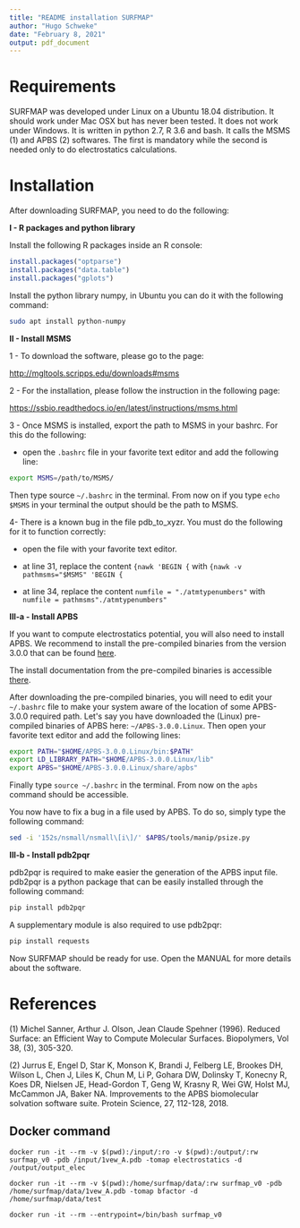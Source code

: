 ```yaml
---
title: "README installation SURFMAP"
author: "Hugo Schweke"
date: "February 8, 2021"
output: pdf_document
---
```


# Requirements

SURFMAP was developed under Linux on a Ubuntu 18.04 distribution. It should work under Mac OSX but has never been tested. It does not work under Windows.
It is written in python 2.7, R 3.6 and bash. It calls the MSMS (1) and APBS (2) softwares. The first is mandatory while the second is needed only to do electrostatics calculations.



# Installation
After downloading SURFMAP, you need to do the following:


**I - R packages and python library**

Install the following R packages inside an R console:

```R
install.packages("optparse")
install.packages("data.table")
install.packages("gplots")
```

Install the python library numpy, in Ubuntu you can do it with the following command:

```bash
sudo apt install python-numpy
```

**II - Install MSMS**

1 - To download the software, please go to the page:

http://mgltools.scripps.edu/downloads#msms

2 - For the installation, please follow the instruction in the following page:

https://ssbio.readthedocs.io/en/latest/instructions/msms.html

3 - Once MSMS is installed, export the path to MSMS in your bashrc. For this do the following:

- open the `.bashrc` file in your favorite text editor and add the following line:

```bash
export MSMS=/path/to/MSMS/
```

Then type source `~/.bashrc` in the terminal. From now on if you type `echo $MSMS` in your terminal the output should be the path to MSMS.

4- There is a known bug in the file pdb_to_xyzr. You must do the following for it to function correctly:

- open the file with your favorite text editor.

- at line 31, replace the content `{nawk 'BEGIN {` with `{nawk -v pathmsms="$MSMS" 'BEGIN {`

- at line 34, replace the content `numfile = "./atmtypenumbers"` with `numfile = pathmsms"./atmtypenumbers"`

**III-a - Install APBS**

If you want to compute electrostatics potential, you will also need to install APBS. We recommend to install the pre-compiled binaries from the version 3.0.0 that can be found [here](https://github.com/Electrostatics/apbs/releases/tag/v3.0.0).

The install documentation from the pre-compiled binaries is accessible [there](https://apbs.readthedocs.io/en/latest/getting/index.html#installing-from-pre-compiled-binaries).


After downloading the pre-compiled binaries, you will need to edit your `~/.bashrc` file to make your system aware of the location of some APBS-3.0.0 required path. Let's say you have downloaded the (Linux) pre-compiled binaries of APBS here: `~/APBS-3.0.0.Linux`. Then open your favorite text editor and add the following lines:

```bash
export PATH="$HOME/APBS-3.0.0.Linux/bin:$PATH"
export LD_LIBRARY_PATH="$HOME/APBS-3.0.0.Linux/lib"
export APBS="$HOME/APBS-3.0.0.Linux/share/apbs"
```

Finally type `source ~/.bashrc` in the terminal. From now on the `apbs` command should be accessible.

You now have to fix a bug in a file used by APBS. To do so, simply type the following command:
```bash
sed -i '152s/nsmall/nsmall\[i\]/' $APBS/tools/manip/psize.py
```

**III-b - Install pdb2pqr**

pdb2pqr is required to make easier the generation of the APBS input file. pdb2pqr is a python package that can be easily installed through the following command:
```bash
pip install pdb2pqr
```

A supplementary module is also required to use pdb2pqr:
```bash
pip install requests
```



Now SURFMAP should be ready for use. Open the MANUAL for more details about the software.


# References

(1) Michel Sanner, Arthur J. Olson, Jean Claude Spehner (1996). Reduced Surface: an Efficient Way to Compute Molecular Surfaces. Biopolymers, Vol 38, (3), 305-320.

(2) Jurrus E, Engel D, Star K, Monson K, Brandi J, Felberg LE, Brookes DH, Wilson L, Chen J, Liles K, Chun M, Li P, Gohara DW, Dolinsky T, Konecny R, Koes DR, Nielsen JE, Head-Gordon T, Geng W, Krasny R, Wei GW, Holst MJ, McCammon JA, Baker NA. Improvements to the APBS biomolecular solvation software suite. Protein Science, 27, 112-128, 2018.


## Docker command
```
docker run -it --rm -v $(pwd):/input/:ro -v $(pwd):/output/:rw surfmap_v0 -pdb /input/1vew_A.pdb -tomap electrostatics -d /output/output_elec
```

```
docker run -it --rm -v $(pwd):/home/surfmap/data/:rw surfmap_v0 -pdb /home/surfmap/data/1vew_A.pdb -tomap bfactor -d /home/surfmap/data/test
```

```
docker run -it --rm --entrypoint=/bin/bash surfmap_v0
```
